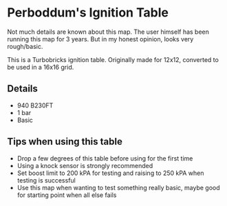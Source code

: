 # Perboddum's Ignition Table

Not much details are known about this map.
The user himself has been running this map for 3 years. But in my honest opinion, looks very rough/basic.

This is a Turbobricks ignition table.
Originally made for 12x12, converted to be used in a 16x16 grid.

## Details
- 940 B230FT
- 1 bar
- Basic

## Tips when using this table
- Drop a few degrees of this table before using for the first time
- Using a knock sensor is strongly recommended
- Set boost limit to 200 kPA for testing and raising to 250 kPA when testing is successful
- Use this map when wanting to test something really basic, maybe good for starting point when all else fails